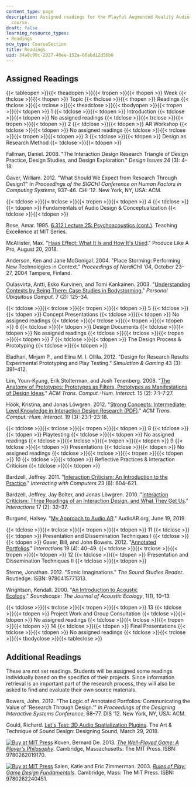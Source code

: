 ```yaml
---
content_type: page
description: Assigned readings for the Playful Augmented Reality Audio Design Exploration
  course.
draft: false
learning_resource_types:
- Readings
ocw_type: CourseSection
title: Readings
uid: 34a8c90c-2927-46ee-152a-60abd12d56b6
---
```

## Assigned Readings

{{< tableopen >}}{{< theadopen >}}{{< tropen >}}{{< thopen >}}
Week
{{< thclose >}}{{< thopen >}}
Topic
{{< thclose >}}{{< thopen >}}
Readings
{{< thclose >}}{{< trclose >}}{{< theadclose >}}{{< tbodyopen >}}{{< tropen >}}{{< tdopen >}}
1
{{< tdclose >}}{{< tdopen >}}
Introduction
{{< tdclose >}}{{< tdopen >}}
No assigned readings
{{< tdclose >}}{{< trclose >}}{{< tropen >}}{{< tdopen >}}
2
{{< tdclose >}}{{< tdopen >}}
AR Workshop
{{< tdclose >}}{{< tdopen >}}
No assigned readings
{{< tdclose >}}{{< trclose >}}{{< tropen >}}{{< tdopen >}}
3
{{< tdclose >}}{{< tdopen >}}
Design as Research Method
{{< tdclose >}}{{< tdopen >}}

Fallman, Daniel. 2008. "The Interaction Design Research Triangle of Design Practice, Design Studies, and Design Exploration." *Design Issues* 24 (3): 4–18.

Gaver, William. 2012. "What Should We Expect from Research Through Design?" In *Proceedings of the SIGCHI Conference on Human Factors in Computing Systems*, 937–46. CHI ’12. New York, NY, USA: ACM.

{{< tdclose >}}{{< trclose >}}{{< tropen >}}{{< tdopen >}}
4
{{< tdclose >}}{{< tdopen >}}
Fundamentals of Audio Design & Conceptualization
{{< tdclose >}}{{< tdopen >}}

Bose, Amar. 1995. [6.312 Lecture 25: Psychoacoustics (cont.)](https://teachingexcellence.mit.edu/inspiring-teachers/amar-bose-6-312-lecture-25-psychoachoustics-cont). Teaching Excellence at MIT Series.

McAllister, Max. "[Haas Effect: What It Is and How It's Used](https://producelikeapro.com/blog/haas-effect/)." Produce Like A Pro, August 20, 2018.

Anderson, Ken and Jane McGonigal. 2004. "Place Storming: Performing New Technologies in Context." *Proceedings of NordiCHI '04*, October 23–27, 2004 Tampere, Finland.

Oulasvirta, Antti, Esko Kurvinen, and Tomi Kankainen. 2003. "[Understanding Contexts by Being There: Case Studies in Bodystorming.](https://link.springer.com/article/10.1007/s00779-003-0238-7)" *Personal Ubiquitous Comput.* 7 (2): 125–34.

{{< tdclose >}}{{< trclose >}}{{< tropen >}}{{< tdopen >}}
5
{{< tdclose >}}{{< tdopen >}}
Concept Presentations
{{< tdclose >}}{{< tdopen >}}
No assigned readings
{{< tdclose >}}{{< trclose >}}{{< tropen >}}{{< tdopen >}}
6
{{< tdclose >}}{{< tdopen >}}
Design Documents
{{< tdclose >}}{{< tdopen >}}
No assigned readings
{{< tdclose >}}{{< trclose >}}{{< tropen >}}{{< tdopen >}}
7
{{< tdclose >}}{{< tdopen >}}
The Design Process & Prototyping
{{< tdclose >}}{{< tdopen >}}

Eladhari, Mirjam P., and Elina M. I. Ollila. 2012. "Design for Research Results Experimental Prototyping and Play Testing." *Simulation & Gaming* 43 (3): 391–412.

Lim, Youn-Kyung, Erik Stolterman, and Josh Tenenberg. 2008. "[The Anatomy of Prototypes: Prototypes as Filters, Prototypes as Manifestations of Design Ideas](https://dl.acm.org/doi/10.1145/1375761.1375762)." *ACM Trans. Comput.-Hum. Interact.* 15 (2): 7:1–7:27.

Höök, Kristina, and Jonas Löwgren. 2012. "[Strong Concepts: Intermediate-Level Knowledge in Interaction Design Research (PDF)](http://mobilelifecentre.org/sites/default/files/a23-hook.pdf)." *ACM Trans. Comput.-Hum. Interact.* 19 (3): 23:1–23:18.

{{< tdclose >}}{{< trclose >}}{{< tropen >}}{{< tdopen >}}
8
{{< tdclose >}}{{< tdopen >}}
Playtesting
{{< tdclose >}}{{< tdopen >}}
No assigned readings
{{< tdclose >}}{{< trclose >}}{{< tropen >}}{{< tdopen >}}
9
{{< tdclose >}}{{< tdopen >}}
Presentations
{{< tdclose >}}{{< tdopen >}}
No assigned readings
{{< tdclose >}}{{< trclose >}}{{< tropen >}}{{< tdopen >}}
10
{{< tdclose >}}{{< tdopen >}}
Reflective Practices & Interaction Criticism
{{< tdclose >}}{{< tdopen >}}

Bardzell, Jeffrey. 2011. "[Interaction Criticism: An Introduction to the Practice](https://academic.oup.com/iwc/article/23/6/604/758707)." *Interacting with Computers* 23 (6): 604–621.

Bardzell, Jeffrey, Jay Bolter, and Jonas Löwgren. 2010. "[Interaction Criticism: Three Readings of an Interaction Design, and What They Get Us](https://dl.acm.org/doi/fullHtml/10.1145/1699775.1699783)." *Interactions* 17 (2): 32–37.

Burgund, Halsey. "[My Approach to Audio AR](https://audioar.org/my-approach-to-audio-ar-hrb/)." AudioAR.org, June 19, 2019.

{{< tdclose >}}{{< trclose >}}{{< tropen >}}{{< tdopen >}}
11
{{< tdclose >}}{{< tdopen >}}
Presentation and Dissemination Techniques I
{{< tdclose >}}{{< tdopen >}}
Gaver, Bill, and John Bowers. 2012. "[Annotated Portfolios](https://interactions.acm.org/archive/view/july-august-2012/annotated-portfolios)." *Interactions* 19 (4): 40–49.
{{< tdclose >}}{{< trclose >}}{{< tropen >}}{{< tdopen >}}
12
{{< tdclose >}}{{< tdopen >}}
Presentation and Dissemination Techniques II
{{< tdclose >}}{{< tdopen >}}

Sterne, Jonathan. 2012. "Sonic Imaginations." *The Sound Studies Reader*. Routledge. ISBN: 9780415771313.

Wrightson, Kendall. 2000. "[An Introduction to Acoustic Ecology](https://econtact.ca/5_3/wrightson_acousticecology.html)." *Soundscape: The Journal of Acoustic Ecology*, 1(1), 10–13.

{{< tdclose >}}{{< trclose >}}{{< tropen >}}{{< tdopen >}}
13
{{< tdclose >}}{{< tdopen >}}
Project Work and Group Consultation
{{< tdclose >}}{{< tdopen >}}
No assigned readings
{{< tdclose >}}{{< trclose >}}{{< tropen >}}{{< tdopen >}}
14
{{< tdclose >}}{{< tdopen >}}
Final Presentations
{{< tdclose >}}{{< tdopen >}}
No assigned readings
{{< tdclose >}}{{< trclose >}}{{< tbodyclose >}}{{< tableclose >}}

## Additional Readings

These are not set readings. Students will be assigned some readings individually based on the specifics of their projects. Since information retrieval is an important part of the research process, they will also be asked to find and evaluate their own source materials.

Bowers, John. 2012. "The Logic of Annotated Portfolios: Communicating the Value of 'Research Through Design.'" *In Proceedings of the Designing Interactive Systems Conference*, 68–77. DIS ’12. New York, NY, USA: ACM.

Gould, Richard. [Let's Test: 3D Audio Spatialization Plugins](http://designingsound.org/2018/03/29/lets-test-3d-audio-spatialization-plugins/). The Art & Technique of Sound Design: Designing Sound, March 29, 2018.

[![Buy at MIT Press](/images/mp_logo.gif)](https://mitpress.mit.edu/9780262019170) Koven, Bernard De. 2013. [*The Well-Played Game: A Player’s Philosophy*](https://mitpress.mit.edu/books/well-played-game). Cambridge, Massachusetts: The MIT Press. ISBN: 9780262019170.

[![Buy at MIT Press](/images/mp_logo.gif)](https://mitpress.mit.edu/9780262240451) Salen, Katie and Eric Zimmerman. 2003. [*Rules of Play: Game Design Fundamentals*](https://mitpress.mit.edu/books/rules-play)*.* Cambridge, Mass: The MIT Press. ISBN: 9780262240451.